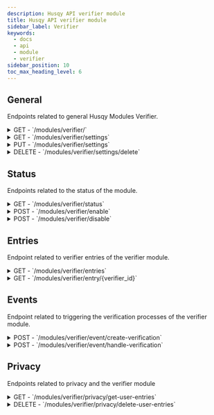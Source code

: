 ```yaml
---
description: Husqy API verifier module
title: Husqy API verifier module
sidebar_label: Verifier
keywords:
  - docs
  - api
  - module
  - verifier
sidebar_position: 10
toc_max_heading_level: 6
---
```


## General

Endpoints related to general Husqy Modules Verifier.

<details>
  <summary>GET - `/modules/verifier/`</summary>

Home endpoint for the Modules Verifier Husqy API. Returns only success message displaying that it is the Modules Verifier Husqy API route.

</details>

<details>
  <summary>GET - `/modules/verifier/settings`</summary>

Get the settings of the verifier module for the specified guild.

Query string parameters:
| field | required | type | description |
| --- | --- | --- | --- |
| guild_id | yes | `integer` | The ID of the guild to check the status of |

Possible errors:

- BadRequestError
- SettingsError
- ModuleDisabledError
- InternalServerError

</details>

<details>
  <summary>PUT - `/modules/verifier/settings`</summary>

Endpoint to change the settings of the verifier module for the specified guild.

Body data (JSON):
| field | required | type | description |
| --- | --- | --- | --- |
| guild_id | yes | `integer` | The ID of the guild to change the verifier module settings for |
| verifier_type | yes | `integer` | The type to use for verification. 1 = Click-to-pass, 2 = Passphrase and 3 = Web. |
| verifier_channel | yes | `integer` | The ID of the channel to send verification requests in. Can be 'dm' or None to use User DM |
| verifier_verified_role_ids | yes | `list` | A list of role ID's to give to a user when they are successfully verified |
| verifier_message_is_embed | yes | `boolean` | If the message to send to users is an Husqy embed config |
| verifier_message_completed_is_embed | yes | `boolean` | If the message to send to users after successful verification is an Husqy embed config |
| verifier_message_content | yes | `string` | The message configuration to send to users when they are requested to verify. Can be a Husqy embed config is "verifier_message_is_embed" is True |
| verifier_message_content_success | yes | `string` | The message configuration to send to users when verification has been successfully completed. Can be a Husqy embed config when "verifier_message_completed_is_embed" is True |
| verifier_passphrase | yes | `string` | The passphrase to use. Can be None if verifier_type is not 2 (Passphrase) |

Possible errors:

- BadRequestError
- SettingsError
- ModuleDisabledError
- DatabaseError
- Unprocessable Entity

```
{
    "success": False,
    "data": {},
    "error": {
        "code": 422,
        "message": "Unprocessable Entity! {reason}",
    },
},
```

</details>

<details>
  <summary>DELETE - `/modules/verifier/settings/delete`</summary>

Delete all settings of the verifier module for a specified guild.

Body data (JSON):
| field | required | type | description |
| --- | --- | --- | --- |
| guild_id | yes | `integer` | The ID of the guild to delete the settings from |

Possible errors:

- BadRequestError

</details>

## Status

Endpoints related to the status of the module.

<details>
  <summary>GET - `/modules/verifier/status`</summary>

Get the status of the verifier module for the specified guild.

Query string parameters:
| field | required | type | description |
| --- | --- | --- | --- |
| guild_id | yes | `integer` | The ID of the guild to check the status of |

Possible errors:

- BadRequestError
- SettingsError

</details>

<details>
  <summary>POST - `/modules/verifier/enable`</summary>

Endpoint to enable the verifier module for the specified guild.

Body data (JSON):
| field | required | type | description |
| --- | --- | --- | --- |
| guild_id | yes | `integer` | The ID of the guild to enable the verifier module for |

Possible errors:

- BadRequestError
- SettingsError
- ModuleEnabledError
- DatabaseError

</details>

<details>
  <summary>POST - `/modules/verifier/disable`</summary>

Endpoint to disable the verifier module for the specified guild.

Body data (JSON):
| field | required | type | description |
| --- | --- | --- | --- |
| guild_id | yes | `integer` | The ID of the guild to disable the verifier module for |

Possible errors:

- BadRequestError
- SettingsError
- ModuleDisabledError
- DatabaseError

</details>

## Entries

Endpoint related to verifier entries of the verifier module.

<details>
  <summary>GET - `/modules/verifier/entries`</summary>

Endpoint to get the entries of the verifier module.

Query string parameters:
| field | required | type | description |
| --- | --- | --- | --- |
| guild_id | yes | `integer` | The ID of the guild to get the verifier entries from |
| page | no | `integer` | The page number to get (default = 1) |
| page_size | no | `integer` | The amount of panels to return in one page (default = 10) |

Possible errors:

- BadRequestError
- SettingsError
- ModuleDisabledError
- InternalServerError

</details>

<details>
  <summary>GET - `/modules/verifier/entry/{verifier_id}`</summary>

Endpoint to get an entry of the verifier module.

Possible errors:

- BadRequestError
- SettingsError
- ModuleDisabledError
- InternalServerError

</details>

## Events

Endpoint related to triggering the verification processes of the verifier module.

<details>
  <summary>POST - `/modules/verifier/event/create-verification`</summary>

:::danger

Do not use this endpoint yourself! Verifications will be created and send by Husqy when needed.

:::

Endpoint to check if a verification should be created and send.

Body data (JSON):
| field | required | type | description |
| --- | --- | --- | --- |
| guild_id | yes | `integer` | The ID of the guild where the member has joined |
| application_id | yes | `integer` | The ID of the application interaction. Can be None |
| token | yes | `string` | The token of the interaction. Can be None |
| requester | yes | `integer` | The ID of the user who ran the `/verifier entry retrigger` command. Can be None |

Possible errors:

- BadRequestError
- SettingsError
- ModuleDisabledError
- InternalServerError
- Unprocessable Entity

```
{
    "success": False,
    "data": {},
    "error": {
        "code": 422,
        "message": "Unprocessable Entity! {reason}",
    },
},
```

</details>

<details>
  <summary>POST - `/modules/verifier/event/handle-verification`</summary>

:::danger

Do not use this endpoint yourself! Verifications will be created and send by Husqy when needed.

:::

Endpoint to check if a verification should be created and send.

Body data (JSON):
| field | required | type | description |
| --- | --- | --- | --- |
| verifier_id | yes | `string` | The ID of the verifier entry that needs to be validated |
| interaction_id | yes | `integer` | The ID of the application interaction. Can be None |
| token | yes | `string` | The token of the interaction. Can be None |
| interaction_type | yes | `string` | The type of the interaction. Can be "ComponentInteraction", "ModalInteraction", "WebLogin" or None |
| passphrase_value | yes | `string` | The value of the passphrase the member filled in |

Possible errors:

- BadRequestError
- SettingsError
- ModuleDisabledError
- InternalServerError
- Unprocessable Entity

```
{
    "success": False,
    "data": {},
    "error": {
        "code": 422,
        "message": "Unprocessable Entity! {reason}",
    },
},
```

</details>

## Privacy

Endpoints related to privacy and the verifier module

<details>
  <summary>GET - `/modules/verifier/privacy/get-user-entries`</summary>

:::danger

Do not use this endpoint yourself! This endpoint will be used by Husqy's Privacy configurator (`/privacy`) command.

:::

Endpoint to get the amount of references in verifier to your user.

Query string parameters:
| field | required | type | description |
| --- | --- | --- | --- |
| guild_id | yes | `integer` | The ID of the guild to get the specified references in |
| privacy_member_id | yes | `integer` | The ID of the member who wants to check their references |

Possible errors:

- BadRequestError
- ForbiddenError
- InternalServerError

</details>

<details>
  <summary>DELETE - `/modules/verifier/privacy/delete-user-entries`</summary>

:::danger

Do not use this endpoint yourself! This endpoint will be used by Husqy's Privacy configurator (`/privacy`) command.

:::

Endpoint to delete the references in verifier to your user.

Body data (JSON):
| field | required | type | description |
| --- | --- | --- | --- |
| guild_id | yes | `integer` | The ID of the guild to delete the specified references in |
| privacy_member_id | yes | `integer` | The ID of the member who wants to remove their references |

Possible errors:

- BadRequestError
- ForbiddenError
- InternalServerError

</details>
